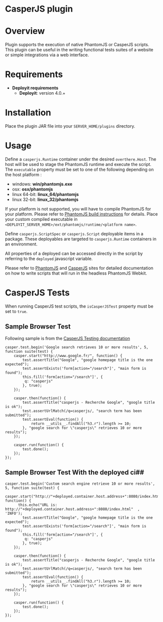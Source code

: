 # CasperJS plugin #

# Overview #

Plugin supports the execution of native PhantomJS or CasperJS scripts. This plugin can be useful in the writing functional tests suites of a website or simple integrations via a web interface.

# Requirements #

* **Deployit requirements**
	* **Deployit**: version 4.0.+

# Installation #

Place the plugin JAR file into your `SERVER_HOME/plugins` directory.

# Usage #

Define a `casperjs.Runtime` container under the desired `overthere.Host`.  The host will be used to stage the PhantomJS runtime and execute the script. The `executable` property must be set to one of the following depending on the host platform :

* windows: __win/phantomjs.exe__
* osx: __osx/phantomjs__
* linux 64-bit: __linux_64/phantomjs__
* linux 32-bit: __linux_32/phantomjs__

If your platform is not supported, you will have to compile PhantomJS for your platform.  Please refer to [PhantomJS build instructions](http://phantomjs.org/build.html) for details. Place your custom compiled executable in `<DEPLOYIT_SERVER_HOME>/ext/phantomjs/runtime/<platform name>`.

Define `casperjs.ScriptSpec` or `casperjs.Script` deployable items in a package.  These deployables are targeted to `casperjs.Runtime` containers in an environment.

All properties of a deployed can be accessed directly in the script by referring to the `deployed` javascript variable.

Please refer to [PhantomJS](http://phantomjs.org/) and [CasperJS](http://casperjs.org/) sites for detailed documentation on how to write scripts that will run in the headless PhantomJS Webkit.

# CasperJS Tests #

When running CasperJS test scripts, the `isCasperJSTest` property must be set to `true`.

## Sample Browser Test ##

Following sample is from the [CasperJS Testing documentation](http://docs.casperjs.org/en/latest/testing.html)

	casper.test.begin('Google search retrieves 10 or more results', 5, function suite(test) {
	    casper.start("http://www.google.fr/", function() {
    	    test.assertTitle("Google", "google homepage title is the one expected");
        	test.assertExists('form[action="/search"]', "main form is found");
        	this.fill('form[action="/search"]', {
           	 q: "casperjs"
        	}, true);
    	});

    	casper.then(function() {
        	test.assertTitle("casperjs - Recherche Google", "google title is ok");
        	test.assertUrlMatch(/q=casperjs/, "search term has been submitted");
        	test.assertEval(function() {
            	return __utils__.findAll("h3.r").length >= 10;
        	}, "google search for \"casperjs\" retrieves 10 or more results");
    	});

    	casper.run(function() {
        	test.done();
    	});
	});

## Sample Browser Test With the deployed ci##

	casper.test.begin('Custom search engine retrieve 10 or more results', 5, function suite(test) {
      casper.start("http://"+deployed.container.host.address+":8080/index.html", function() {
          this.echo("URL is: http://"+deployed.container.host.address+":8080/index.html"  , 'INFO');
    	    test.assertTitle("Google", "google homepage title is the one expected");
        	test.assertExists('form[action="/search"]', "main form is found");
        	this.fill('form[action="/search"]', {
           	 q: "casperjs"
        	}, true);
    	});

    	casper.then(function() {
        	test.assertTitle("casperjs - Recherche Google", "google title is ok");
        	test.assertUrlMatch(/q=casperjs/, "search term has been submitted");
        	test.assertEval(function() {
            	return __utils__.findAll("h3.r").length >= 10;
        	}, "google search for \"casperjs\" retrieves 10 or more results");
    	});

    	casper.run(function() {
        	test.done();
    	});
	});


